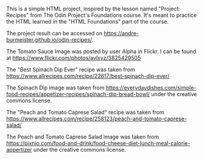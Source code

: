 This is a simple HTML project, inspired by the lesson named "Project: Recipes" from The Odin Project's Foundations course. 
It's meant to practice the HTML learned in the "HTML Foundations" part of the course.

The project result can be accessed on https://andre-burmeister.github.io/odin-recipes/.

The Tomato Sauce Image was posted by user Alpha in Flickr. I can be found at https://www.flickr.com/photos/avlxyz/3825429505

The "Best Spinach Dip Ever" recipe was taken from https://www.allrecipes.com/recipe/22617/best-spinach-dip-ever/

The Spinach Dip image was taken from https://everydaydishes.com/simple-food-recipes/appetizer-recipes/spinach-dip-bread-bowl/ under the creative commons license.

The "Peach and Tomato Caprese Salad" recipe was taken from https://www.allrecipes.com/recipe/258123/peach-and-tomato-caprese-salad/

The Peach and Tomato Caprese Salad image was taken from https://pixnio.com/food-and-drink/food-cheese-diet-lunch-meal-calorie-appertizer under the creative commons license.
